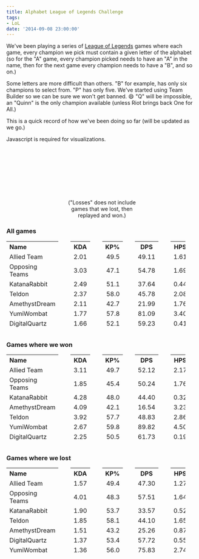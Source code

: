 ```yaml
---
title: Alphabet League of Legends Challenge
tags:
- LoL
date: '2014-09-08 23:00:00'
---
```

We've been playing a series of [League of Legends](http://na.leagueoflegends.com/) games where each game, every champion we pick must contain a given letter of the alphabet (so for the "A" game, every champion picked needs to have an "A" in the name, then for the next game every champion needs to have a "B", and so on.)

<!--more-->

Some letters are more difficult than others.  "B" for example, has only six champions to select from.  "P" has only five.  We've started using Team Builder so we can be sure we won't get banned. :smile:  "Q" will be impossible, an "Quinn" is the only champion available (unless Riot brings back One for All.)

This is a quick record of how we've been doing so far (will be updated as we go.)

<noscript>
    Javascript is required for visualizations.
</noscript>
<style>
    .lol-list {
        list-style-type: none;
        padding: 0;
        margin: 0;
    }

    .lol-list li {
        display: flex;
        align-items: center;
    }

    @media (min-width: 768px) {
        #lol-list {
            display: flex;
            justify-content: space-around;
        }
    }

    .lol-list .letter {
        flex: 0 0 30px;
        display: inline-block;
        font-size: 1.25em;
        width: 30px;
    }

    .lol-game {
        min-width: 150px;
        border-radius: 5px;
        display: inline-block;
        padding: 10px;
        margin: 2px 5px 3px 0px;
    }

    .lol-win, a.lol-win:visited, a.lol-win:hover, a.lol-win:link, a.lol-win:active {
        background-color: #015AAD;
        color: #f5d99e;
    }

    .lol-loss, a.lol-loss:visited, a.lol-loss:hover, a.lol-loss:link, a.lol-loss:active{
        background-color: #680006;
        color: #EEE;
    }

    .lol-game .status-icon {
        padding-right: 10px;
    }
    .lol-game .title {
        padding-right: 10px;
    }
    .lol-game .content {
    }

    .lol-game .lol-extras {
        font-size: .75em;
    }

    table {
        border-spacing: 2em 0;
        border-collapse: separate;
        margin-bottom: 2em;
        margin-left: -2em;
    }
    table th.name {
        text-align: left;
    }
    table td.name {
        text-align: left;
    }
    table td.number {
        text-align: right;
    }
</style>

<div id="lol-list">
</div>

<div style="width: 40%; min-width: 200px; margin: auto; text-align: center">
    <svg id="d3WinLossChart"></svg>
    ("Losses" does not include games that we lost, then replayed and won.)
</div>

### All games

<table><tr><th class="name">Name</th><th class="number">KDA</th><th class="number">KP%</th><th class="number">DPS</th><th class="number">HPS</th><th class="number">GPS</th><th class="number">KPM</th><th class="number">Wards/Min</th><th class="number">Deaths</th></tr><tr><td class="name">Allied Team</td><td class="number">2.01</td><td class="number">49.5</td><td class="number">49.11</td><td class="number">1.61</td><td class="number">5.22</td><td class="number">0.41</td><td class="number">1.47</td><td class="number">181</td></tr><tr><td class="name">Opposing Teams</td><td class="number">3.03</td><td class="number">47.1</td><td class="number">54.78</td><td class="number">1.69</td><td class="number">5.80</td><td class="number">0.48</td><td class="number">1.18</td><td class="number">142</td></tr><tr><td class="name">KatanaRabbit</td><td class="number">2.49</td><td class="number">51.1</td><td class="number">37.64</td><td class="number">0.44</td><td class="number">4.91</td><td class="number">0.40</td><td class="number">0.37</td><td class="number">144</td></tr><tr><td class="name">Teldon</td><td class="number">2.37</td><td class="number">58.0</td><td class="number">45.78</td><td class="number">2.08</td><td class="number">5.30</td><td class="number">0.44</td><td class="number">0.34</td><td class="number">160</td></tr><tr><td class="name">AmethystDream</td><td class="number">2.11</td><td class="number">42.7</td><td class="number">21.99</td><td class="number">1.76</td><td class="number">4.32</td><td class="number">0.34</td><td class="number">0.27</td><td class="number">142</td></tr><tr><td class="name">YumiWombat</td><td class="number">1.77</td><td class="number">57.8</td><td class="number">81.09</td><td class="number">3.40</td><td class="number">6.04</td><td class="number">0.46</td><td class="number">0.34</td><td class="number">229</td></tr><tr><td class="name">DigitalQuartz</td><td class="number">1.66</td><td class="number">52.1</td><td class="number">59.23</td><td class="number">0.41</td><td class="number">5.54</td><td class="number">0.41</td><td class="number">0.16</td><td class="number">221</td></tr></table>

### Games where we won

<table><tr><th class="name">Name</th><th class="number">KDA</th><th class="number">KP%</th><th class="number">DPS</th><th class="number">HPS</th><th class="number">GPS</th><th class="number">KPM</th><th class="number">Wards/Min</th><th class="number">Deaths</th></tr><tr><td class="name">Allied Team</td><td class="number">3.11</td><td class="number">49.7</td><td class="number">52.12</td><td class="number">2.17</td><td class="number">5.80</td><td class="number">0.49</td><td class="number">1.49</td><td class="number">52</td></tr><tr><td class="name">Opposing Teams</td><td class="number">1.85</td><td class="number">45.4</td><td class="number">50.24</td><td class="number">1.76</td><td class="number">5.10</td><td class="number">0.36</td><td class="number">0.84</td><td class="number">65</td></tr><tr><td class="name">KatanaRabbit</td><td class="number">4.28</td><td class="number">48.0</td><td class="number">44.40</td><td class="number">0.32</td><td class="number">5.44</td><td class="number">0.46</td><td class="number">0.37</td><td class="number">36</td></tr><tr><td class="name">AmethystDream</td><td class="number">4.09</td><td class="number">42.1</td><td class="number">16.54</td><td class="number">3.23</td><td class="number">4.64</td><td class="number">0.40</td><td class="number">0.32</td><td class="number">33</td></tr><tr><td class="name">Teldon</td><td class="number">3.92</td><td class="number">57.7</td><td class="number">48.83</td><td class="number">2.86</td><td class="number">5.88</td><td class="number">0.51</td><td class="number">0.30</td><td class="number">40</td></tr><tr><td class="name">YumiWombat</td><td class="number">2.67</td><td class="number">59.8</td><td class="number">89.82</td><td class="number">4.50</td><td class="number">6.97</td><td class="number">0.58</td><td class="number">0.37</td><td class="number">72</td></tr><tr><td class="name">DigitalQuartz</td><td class="number">2.25</td><td class="number">50.5</td><td class="number">61.73</td><td class="number">0.19</td><td class="number">6.14</td><td class="number">0.49</td><td class="number">0.14</td><td class="number">72</td></tr></table>

### Games where we lost

<table><tr><th class="name">Name</th><th class="number">KDA</th><th class="number">KP%</th><th class="number">DPS</th><th class="number">HPS</th><th class="number">GPS</th><th class="number">KPM</th><th class="number">Wards/Min</th><th class="number">Deaths</th></tr><tr><td class="name">Allied Team</td><td class="number">1.57</td><td class="number">49.4</td><td class="number">47.30</td><td class="number">1.27</td><td class="number">4.88</td><td class="number">0.36</td><td class="number">1.46</td><td class="number">129</td></tr><tr><td class="name">Opposing Teams</td><td class="number">4.01</td><td class="number">48.3</td><td class="number">57.51</td><td class="number">1.64</td><td class="number">6.22</td><td class="number">0.56</td><td class="number">1.39</td><td class="number">77</td></tr><tr><td class="name">KatanaRabbit</td><td class="number">1.90</td><td class="number">53.7</td><td class="number">33.57</td><td class="number">0.52</td><td class="number">4.59</td><td class="number">0.37</td><td class="number">0.36</td><td class="number">108</td></tr><tr><td class="name">Teldon</td><td class="number">1.85</td><td class="number">58.1</td><td class="number">44.10</td><td class="number">1.65</td><td class="number">4.99</td><td class="number">0.40</td><td class="number">0.36</td><td class="number">120</td></tr><tr><td class="name">AmethystDream</td><td class="number">1.51</td><td class="number">43.2</td><td class="number">25.26</td><td class="number">0.87</td><td class="number">4.13</td><td class="number">0.30</td><td class="number">0.24</td><td class="number">109</td></tr><tr><td class="name">DigitalQuartz</td><td class="number">1.37</td><td class="number">53.4</td><td class="number">57.72</td><td class="number">0.55</td><td class="number">5.18</td><td class="number">0.37</td><td class="number">0.17</td><td class="number">149</td></tr><tr><td class="name">YumiWombat</td><td class="number">1.36</td><td class="number">56.0</td><td class="number">75.83</td><td class="number">2.74</td><td class="number">5.49</td><td class="number">0.39</td><td class="number">0.33</td><td class="number">157</td></tr></table>

<script src="//cdnjs.cloudflare.com/ajax/libs/lodash.js/2.4.1/lodash.js"></script>
<script src="//cdnjs.cloudflare.com/ajax/libs/d3/3.4.11/d3.min.js"></script>
<script src="{{ site.baseurl }}/js/charts.js"></script>
<script>
(function() {
    var games = [
        {letter: "A", date: "2014/08/21", win: true,  gameId: "1503769380", gameType: "Draft"},
        {letter: "B", date: "2014/08/25", win: false, gameId: "1509033688", gameType: "Draft"},
        {letter: "C", date: "2014/08/25", win: true,  gameId: "1509102997", gameType: "Draft"},
        {letter: "D", date: "2014/08/27", win: false, gameId: "1511401723", gameType: "Draft"},
        {letter: "E", date: "2014/08/27", win: false, gameId: "1511452643", gameType: "Draft"},
        {letter: "E", date: "2014/08/29", win: true,  gameId: "1514152049", gameType: "Draft", notes: "Missing usual player"},
        {letter: "F", date: "2014/08/30", win: true,  gameId: "1515279338", gameType: "Draft", notes: "With disconnects"},
        {letter: "G", date: "2014/09/02", win: false, gameId: "1521284882", gameType: "Draft"},
        {letter: "H", date: "2014/09/04", win: false, gameId: "1525473140", gameType: "Blind"},
        {letter: "I", date: "2014/09/04", win: true,  gameId: "1525539867", gameType: "Draft"},
        {letter: "J", date: "2014/09/05", win: false, gameId: "1527669642", gameType: "Draft"},
        {letter: "K", date: "2014/09/07", win: true,  gameId: "1531851183", gameType: "TB"},
        {letter: "L", date: "2014/09/08", win: false, gameId: "1533122741", gameType: "TB"},
        {letter: "M", date: "2014/09/08", win: false, gameId: "1533202510", gameType: "TB"},
        {letter: "N", date: "2014/09/09", win: true,  gameId: "1534354027", gameType: "TB"},
        {letter: "O", date: "2014/09/09", win: true,  gameId: "1534324677", gameType: "TB"},
        {letter: "P", date: "2014/09/13", win: false, gameId: "1539614301", gameType: "TB"},
        {letter: "Q", date: "2014/09/19", win: false, gameId: "1548309979", gameType: "TB"},
        {letter: "R", date: "2014/09/19", win: true , gameId: "1548370013", gameType: "TB"},
        {letter: "S", date: "2014/09/19", win: false, gameId: "1548311000", gameType: "TB"},
        {letter: "T", date: "2014/10/02", win: true,  gameId: "1566342202", gameType: "TB"},
        {letter: "U", date: "2014/10/02", win: false, gameId: "1566342981", gameType: "TB"},
        {letter: "V", date: "2014/10/05", win: false, gameId: "1570513554", gameType: "TB"},
        {letter: "W", date: "2014/10/05", win: false, gameId: "1570514223", gameType: "TB"},
        {letter: "X", date: "2014/10/09", win: false, gameId: "1575395894", gameType: "TB"},
        {letter: "Y", date: "2014/10/10", win: true,  gameId: "1576478189", gameType: "TB"},
        {letter: "Z", date: "2014/10/10", win: false, gameId: "1576478918", gameType: "TB"}
    ];
    var getMatchHistoryUrl = function(game) {
        return "http://matchhistory.na.leagueoflegends.com/en/#match-details/NA1/" + game.gameId;
    };

    // Draw a box for a game.
    var renderGame = function(game) {
        var gameClass = game.win ? "lol-win" : "lol-loss";
        var gameIcon = game.win ? "fa-check-circle" : "fa-times-circle";
        var title = game.win ? "Victory" : "Defeat";
        var extras = [game.date,  game.gameType];
        if(game.notes != null) {extras.push(game.notes);}

        return '<a href="' + getMatchHistoryUrl(game) + '" class="lol-game ' + gameClass + '">' +
            '<span class="status-icon"><i class="fa ' + gameIcon + '"></i></span>' +
            '<span class="content"><span class="title">' + title + '</span>' +
            '<span class="lol-extras">' + extras.join(" • ") + '</span></span></a>'
    }

    // Build the table of games by letter.
    var i = 0;
    var gamesByLetter = _(games)
        .groupBy('letter')
        .map(function(gamesForLetter) {
            return _.extend(gamesForLetter, {letterIndex: i++});
        })
        .value();

    var lolListEl = d3.select('#lol-list');

    // Render the list of games for a given letter.
    var makeGameListForLetter = function(games) {
        var g = d3.select(this);
        g.append('span')
            .classed({letter: true})
            .text( games[0].letter );
        wrapper = g.append('span')
        wrapper.selectAll('span')
            .data(games)
            .enter()
            .append('span')
            .each( function(v) {
                var g = d3.select(this);
                g.html(renderGame(v));
            });
    }

    var drawGamesTable = function (gamesByLetter) {
        var containerEl = lolListEl.append('ul').classed({'lol-list': true});

        containerEl.selectAll('li')
            .data(gamesByLetter, function(games) {return games[0].letter;})
            .enter()
            .append('li')
            .style({opacity: 0})
            .each(makeGameListForLetter)
            .transition()
            .delay(function(v,i) {
                return v.letterIndex * 50;
            })
            .duration(1000)
            .style({opacity:1})
            .attr({'class': true});
    }

    mid = Math.ceil(gamesByLetter.length/2);
    firstHalf = gamesByLetter.slice(0,mid);
    lastHalf = gamesByLetter.slice(mid,gamesByLetter.length);
    drawGamesTable(firstHalf);
    drawGamesTable(lastHalf);

    // Build the graph of wins and losses
    wins = _.reduce(games, function(sum, game) {return sum + (game.win ? 1 : 0);}, 0);
    losses = _(games)
        .groupBy('letter')
        // Turn each group of games into a true if they are all losses, false otherwise.
        .map(function(gamesForLetter) {
            return _.all(gamesForLetter, function(g) {
                return !g.win;
            });
        })
        .reduce(function(sum, v) {
            return sum + (v ? 1 : 0);
        }, 0);
    totalLosses = games.length - wins;

    var data = [
        {label: "Wins", value: wins},
        {label: "Losses", value: losses},
        {label: "Total Losses", value: totalLosses}
    ];

    function drawChart(duration) {
        duration |= 0;

        var parent = document.getElementById('d3WinLossChart').parentElement;
        var width = parent.clientWidth;
        var height = 200;
        var svg = d3.select("#d3WinLossChart")
            .datum(data)

        var chart = thedreaming.barGraph();
        chart.width(width);
        chart.height(height);
        svg
            .transition()
            .duration(duration)
            .attr({
                width: width,
                height: height
            })
            .call(chart);
    }

    drawChart(1000);
    window.addEventListener('resize', drawChart);

})();
</script>
